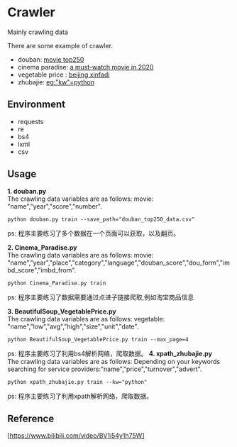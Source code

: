 # Crawler
Mainly crawling data


There are some example of crawler.
* douban: [movie top250](https://movie.douban.com/top250)
* cinema paradise: [a must-watch movie in 2020](https://www.dy2018.com/index.html)
* vegetable price : [beijing xinfadi ](http://www.xinfadi.com.cn/marketanalysis/0/list/1.shtml)
* zhubajie: [eg:"kw"=python](https://www.zbj.com/search/f/?type=new&kw=python)
## Environment


* requests
* re
* bs4
* lxml
* csv

## Usage
**1. douban.py**  
The crawling data variables are as follows:
movie: "name","year","score","number".
```
python douban.py train --save_path="douban_top250_data.csv"
```
ps: 程序主要练习了多个数据在一个页面可以获取，以及翻页。  

**2. Cinema_Paradise.py**  
The crawling data variables are as follows:
movie: "name","year","place","category","language","douban_score","dou_form","imbd_score","imbd_from".
```
python Cinema_Paradise.py train
```
ps: 程序主要练习了数据需要通过点进子链接爬取,例如淘宝商品信息

**3. BeautifulSoup_VegetablePrice.py**  
The crawling data variables are as follows:
vegetable: "name","low","avg","high","size","unit","date".
```
python BeautifulSoup_VegetablePrice.py train --max_page=4
```
ps: 程序主要练习了利用bs4解析网络，爬取数据。
**4. xpath_zhubajie.py**  
The crawling data variables are as follows:
Depending on your keywords searching for service providers:"name","price","turnover","advert".
```
python xpath_zhubajie.py train --kw="python"
```
ps: 程序主要练习了利用xpath解析网络，爬取数据。
## Reference
[https://www.bilibili.com/video/BV1i54y1h75W]
  